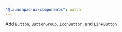```yaml
---
"@launchpad-ui/components": patch
---
```


Add `Button`, `ButtonGroup`, `IconButton`, and `LinkButton`
